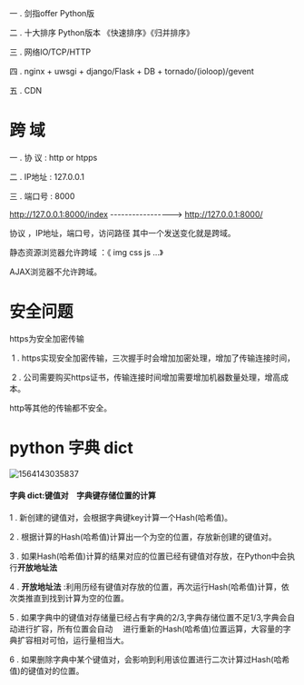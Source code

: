 一 . 剑指offer Python版

二 . 十大排序 Python版本 《快速排序》《归并排序》

三 . 网络IO/TCP/HTTP

四 . nginx + uwsgi + django/Flask + DB + tornado/(ioloop)/gevent

五 . CDN



# 跨 域

一 . 协 议 : http or htpps

二 . IP地址 : 127.0.0.1

三 . 端口号 : 8000

http://127.0.0.1:8000/index 	----------------->    http://127.0.0.1:8000/

协议 ，IP地址，端口号，访问路径 其中一个发送变化就是跨域。

静态资源浏览器允许跨域 ：《 img  css  js ...》

AJAX浏览器不允许跨域。

# 安全问题

https为安全加密传输

​		1 . https实现安全加密传输，三次握手时会增加加密处理，增加了传输连接时间，

​		2 . 公司需要购买https证书，传输连接时间增加需要增加机器数量处理，增高成本。

http等其他的传输都不安全。



# python 字典 dict

![1564143035837](/home/tarena/.config/Typora/typora-user-images/1564143035837.png)



#### 字典 dict:键值对　字典键存储位置的计算

1 . 新创建的键值对，会根据字典键key计算一个Hash(哈希值)。

2 . 根据计算的Hash(哈希值)计算出一个为空的位置，存放新创建的键值对。

3 . 如果Hash(哈希值)计算的结果对应的位置已经有键值对存放，在Python中会执行**开放地址法**

4 . **开放地址法** :利用历经有键值对存放的位置，再次运行Hash(哈希值)计算，依次类推直到找到计算为空的位置。

5 . 如果字典中的键值对存储量已经占有字典的2/3,字典存储位置不足1/3,字典会自动进行扩容，所有位置会自动　	进行重新的Hash(哈希值)位置运算，大容量的字典扩容相对可怕，运行量相当大。

6 . 如果删除字典中某个键值对，会影响到利用该位置进行二次计算过Hash(哈希值)的键值对的位置。















